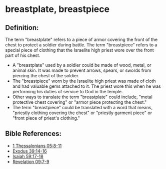 # breastplate, breastpiece #

## Definition: ##

The term "breastplate" refers to a piece of armor covering the front of the chest to protect a soldier during battle. The term "breastpiece" refers to a special piece of clothing that the Israelite high priest wore over the front part of his chest.

* A "breastplate" used by a soldier could be made of wood, metal, or animal skin. It was made to prevent arrows, spears, or swords from piercing the chest of the soldier.
* The "breastpiece" worn by the Israelite high priest was made of cloth and had valuable gems attached to it. The priest wore this when he was performing his duties of service to God in the temple.
* Other ways to translate the term "breastplate" could include, "metal protective chest covering" or "armor piece protecting the chest."
* The term "breastpiece" could be translated with a word that means, "priestly clothing covering the chest" or "priestly garment piece" or "front piece of priest's clothing."



## Bible References: ##

* [1 Thessalonians 05:8-11](en/tn/1th/help/05/08)
* [Exodus 39:14-16](en/tn/exo/help/39/14)
* [Isaiah 59:17-18](en/tn/isa/help/59/17)
* [Revelation 09:7-9](en/tn/rev/help/09/07)